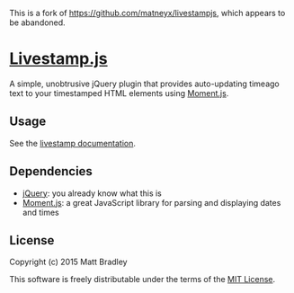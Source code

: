 This is a fork of https://github.com/matneyx/livestampjs, which appears to be abandoned.

[Livestamp.js](http://matneyx.github.com/livestampjs)
=====================================================

A simple, unobtrusive jQuery plugin that provides auto-updating timeago text to
your timestamped HTML elements using [Moment.js](http://momentjs.com).

Usage
-----

See the [livestamp documentation](http://matneyx.github.com/livestampjs).

Dependencies
------------

* [jQuery](http://jquery.com): you already know what this is
* [Moment.js](http://momentjs.com): a great JavaScript library for parsing
  and displaying dates and times

License
-------

Copyright (c) 2015 Matt Bradley

This software is freely distributable under the terms of the
[MIT License](http://www.opensource.org/licenses/MIT).

